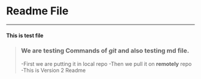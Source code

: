 # Readme File
-------------

#### This is test file

>### We are testing **Commands** of ***git*** and also testing   **md** file.
>-First we are putting it in local repo
>-Then we pull it on **remotely** repo
>-This is Version 2  Readme